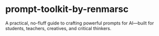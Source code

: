 # prompt-toolkit-by-renmarsc
A practical, no-fluff guide to crafting powerful prompts for AI—built for students, teachers, creatives, and critical thinkers.
